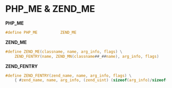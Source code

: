 # PHP_ME & ZEND_ME

**PHP_ME**

```c
#define PHP_ME          ZEND_ME
```

**ZEND_ME**

```c
#define ZEND_ME(classname, name, arg_info, flags) \
	ZEND_FENTRY(name, ZEND_MN(classname##_##name), arg_info, flags)
```

**ZEND_FENTRY**

```c
#define ZEND_FENTRY(zend_name, name, arg_info, flags) \
	{ #zend_name, name, arg_info, (zend_uint) (sizeof(arg_info)/sizeof(struct _zend_arg_info)-1), flags },
```


